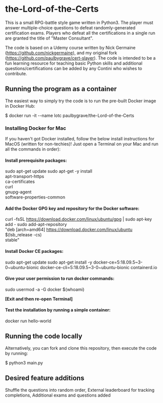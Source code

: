 # the-Lord-of-the-Certs

This is a small RPG-battle style game written in Python3.
The player must answer multiple-choice questions to defeat randomly-generated certification exams.
Players who defeat all the certifications in a single run are granted the title of "Master Consultant".

The code is based on a Udemy course written by Nick Germaine (https://github.com/nickgermaine), and my original fork (https://github.com/paulbygrave/cert-slayer).
The code is intended to be a fun learning resource for teaching basic Python skills and additional questions/certifications can be added by any Contini who wishes to contribute.


## Running the program as a container

The easiest way to simply try the code is to run the pre-built Docker image in Docker Hub:

$ docker run -it --name lotc paulbygrave/the-Lord-of-the-Certs

### Installing Docker for Mac

If you haven't got Docker installed, follow the below install instructions for MacOS (written for non-techies)!
Just open a Terminal on your Mac and run all the commands in order):

#### Install prerequisite packages:

sudo apt-get update
sudo apt-get -y install \
  apt-transport-https \
  ca-certificates \
  curl \
  gnupg-agent \
  software-properties-common

#### Add the Docker GPG key and repository for the Docker software:

curl -fsSL https://download.docker.com/linux/ubuntu/gpg | sudo apt-key add -
sudo add-apt-repository \
   "deb [arch=amd64] https://download.docker.com/linux/ubuntu \
   $(lsb_release -cs) \
   stable"

#### Install Docker CE packages:

sudo apt-get update
sudo apt-get install -y docker-ce=5:18.09.5~3-0~ubuntu-bionic docker-ce-cli=5:18.09.5~3-0~ubuntu-bionic containerd.io

#### Give your user permission to run docker commands:

sudo usermod -a -G docker $(whoami)

**[Exit and then re-open Terminal]**

#### Test the installation by running a simple container:

docker run hello-world


## Running the code locally

Alternatively, you can fork and clone this repository, then execute the code by running:

$ python3 main.py

## Desired feature additions

Shuffle the questions into random order,
External leaderboard for tracking completions,
Additional exams and questions added